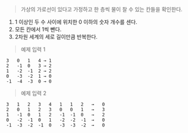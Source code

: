 > 가상의 가로선이 있다고 가정하고 한 층씩 물이 찰 수 있는 칸들을 확인한다.

1. 1 이상인 두 수 사이에 위치한 0 이하의 숫자 개수를 센다.
1. 모든 칸에서 1씩 뺀다.
1. 2차원 세계의 세로 길이만큼 반복한다.

> 예제 입력 1

```
3	0	1	4 → 1
2	-1	0	3 → 2
1	-2	-1	2 → 2
0	-3	-2	1 → 0
-1	-4	-3	0 → 0
```

> 예제 입력 2

```
3	1	2	3	4	1	1	2	→	0
2	0	1	2	3	0	0	1	→	3
1	-1	0	1	2	-1	-1	0	→	2
0	-2	-1	0	1	-2	-2	-1	→	0
-1	-3	-2	-1	0	-3	-3	-2	→	0
```
